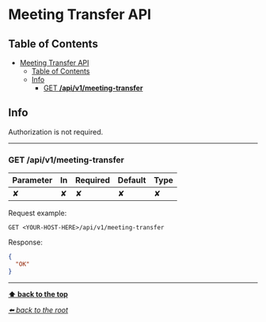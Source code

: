 # Meeting Transfer API

## Table of Contents

- [Meeting Transfer API](#meeting-transfer-api)
  - [Table of Contents](#table-of-contents)
  - [Info](#info)
    - [GET **/api/v1/meeting-transfer**](#get-apiv1meeting-transfer)

## Info

Authorization is not required.

---

### GET **/api/v1/meeting-transfer**

| Parameter | In  | Required | Default | Type |
| --------- | --- | -------- | ------- | ---- |
| ✘         | ✘   | ✘        | ✘       | ✘    |

Request example:

```
GET <YOUR-HOST-HERE>/api/v1/meeting-transfer
```

Response:

```json
{
  "OK"
}
```

---

**[⬆ back to the top](#table-of-contents)**

*[⬅️ back to the root](/README.md#ms-meeting-to-vimeo-api)*
